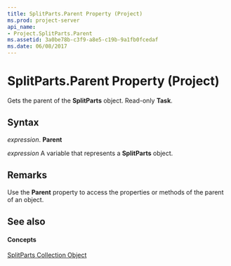 ```yaml
---
title: SplitParts.Parent Property (Project)
ms.prod: project-server
api_name:
- Project.SplitParts.Parent
ms.assetid: 3a0be78b-c3f9-a8e5-c19b-9a1fb0fcedaf
ms.date: 06/08/2017
---
```



# SplitParts.Parent Property (Project)

Gets the parent of the  **SplitParts** object. Read-only **Task**.


## Syntax

 _expression_. **Parent**

 _expression_ A variable that represents a **SplitParts** object.


## Remarks

Use the  **Parent** property to access the properties or methods of the parent of an object.


## See also


#### Concepts


[SplitParts Collection Object](splitparts-object-project.md)
